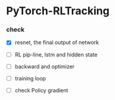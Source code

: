 # PyTorch-RLTracking

### check
- [x] resnet, the final output of network   
- [ ] RL pip-line, lstm and hidden state
- [ ] backward and optimizer
- [ ] training loop
- [ ] check Policy gradient   
   
